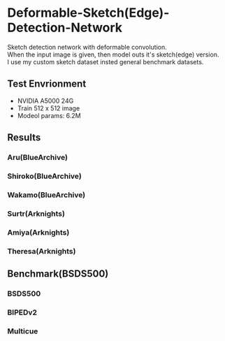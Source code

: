 # Deformable-Sketch(Edge)-Detection-Network
Sketch detection network with deformable convolution.  
When the input image is given, then model outs it's sketch(edge) version.  
I use my custom sketch dataset insted general benchmark datasets.  

## Test Envrionment  
- NVIDIA A5000 24G
- Train 512 x 512 image
- Modeol params: 6.2M

## Results  
### Aru(BlueArchive)    


### Shiroko(BlueArchive)  


### Wakamo(BlueArchive)  

  
### Surtr(Arknights)   
  
### Amiya(Arknights)    
  
### Theresa(Arknights)  

  

## Benchmark(BSDS500)  
### BSDS500
### BIPEDv2
### Multicue
